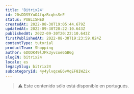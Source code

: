 ```yaml
---
title: 'Bitrix24'
id: 20sDDS5YuO4fqzRcqhsSeE
status: PUBLISHED
createdAt: 2022-08-30T19:05:44.679Z
updatedAt: 2022-09-30T20:22:10.643Z
publishedAt: 2022-09-30T20:22:10.643Z
firstPublishedAt: 2022-08-30T19:23:59.024Z
contentType: tutorial
productTeam: Shopping
author: 6DODK49lJPk3yvcoe6GB6g
slugEN: bitrix24
locale: es
legacySlug: bitrix24
subcategoryId: 4y4ylvqceE6vVqEF8IWZix
---
```


>⚠️ Este contenido sólo está disponible en portugués.
